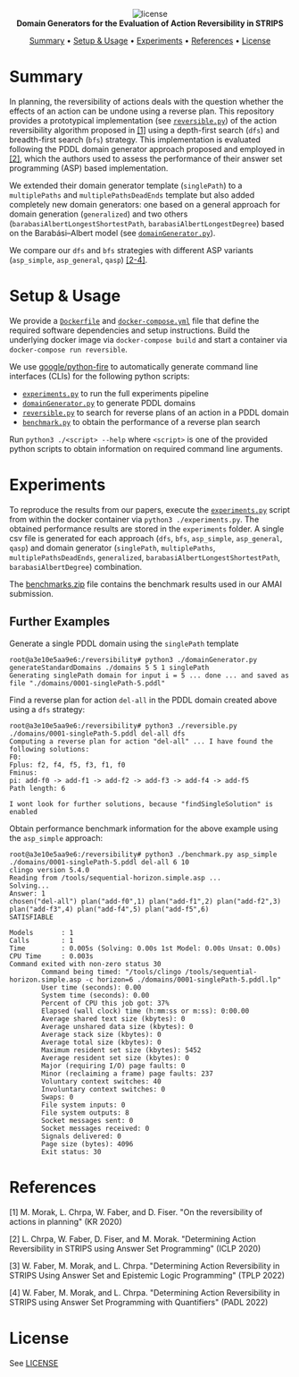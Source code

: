<p align="center">
    <img src="https://img.shields.io/badge/License-GPLv3-blue.svg" alt="license">
    <br>
    <b>Domain Generators for the Evaluation of Action Reversibility in STRIPS</b>
</p>

<p align="center">
    <a href="#summary">Summary</a>
    •
    <a href="#setup--usage">Setup & Usage</a>
    •
    <a href="#experiments">Experiments</a>
    •
    <a href="#references">References</a>
    •
    <a href="#license">License</a>
</p>

# Summary

In planning, the reversibility of actions deals with the question whether the effects of an action can be undone using a reverse plan. This repository provides a prototypical implementation (see [`reversible.py`](reversible.py)) of the action reversibility algorithm proposed in [[1]](#references) 
using a depth-first search (`dfs`) and breadth-first search (`bfs`) strategy. This implementation is evaluated following the PDDL domain generator approach proposed and employed in [[2]](#references), which the authors used to assess the performance of their answer set programming (ASP) based implementation. 

We extended their domain generator template (`singlePath`) to a `multiplePaths` and `multiplePathsDeadEnds` template but also added completely new domain generators: one based on a general approach for domain generation (`generalized`) and two others (`barabasiAlbertLongestShortestPath`, `barabasiAlbertLongestDegree`) based on the Barabási–Albert model (see [`domainGenerator.py`](domainGenerator.py)).

We compare our `dfs` and `bfs` strategies with different ASP variants (`asp_simple`, `asp_general`, `qasp`) [[2-4]](#references).

# Setup & Usage

We provide a [`Dockerfile`](Dockerfile) and [`docker-compose.yml`](docker-compose.yml) file that define the required software dependencies and setup instructions. Build the underlying docker image via `docker-compose build` and start a container via `docker-compose run reversible`.

We use [google/python-fire](https://github.com/google/python-fire) to automatically generate command line interfaces (CLIs) for the following python scripts:

- [`experiments.py`](./experiments.py) to run the full experiments pipeline
- [`domainGenerator.py`](./domainGenerator.py) to generate PDDL domains
- [`reversible.py`](./reversible.py) to search for reverse plans of an action in a PDDL domain
- [`benchmark.py`](./benchmark.py) to obtain the performance of a reverse plan search

Run `python3 ./<script> --help` where `<script>` is one of the provided python scripts to obtain information on required command line arguments.

# Experiments

To reproduce the results from our papers, execute the [`experiments.py`](experiments.py) script from within the docker container via `python3 ./experiments.py`. The obtained performance results are stored in the `experiments` folder. A single csv file is generated for each approach (`dfs`, `bfs`, `asp_simple`, `asp_general`, `qasp`) and domain generator (`singlePath`, `multiplePaths`, `multiplePathsDeadEnds`, `generalized`, `barabasiAlbertLongestShortestPath`, `barabasiAlbertDegree`) combination.

The [benchmarks.zip](./benchmarks.zip) file contains the benchmark results used in our AMAI submission.

## Further Examples

Generate a single PDDL domain using the `singlePath` template
```
root@a3e10e5aa9e6:/reversibility# python3 ./domainGenerator.py generateStandardDomains ./domains 5 5 1 singlePath
Generating singlePath domain for input i = 5 ... done ... and saved as file "./domains/0001-singlePath-5.pddl"
```

Find a reverse plan for action `del-all` in the PDDL domain created above using a `dfs` strategy:
```
root@a3e10e5aa9e6:/reversibility# python3 ./reversible.py ./domains/0001-singlePath-5.pddl del-all dfs
Computing a reverse plan for action "del-all" ... I have found the following solutions:
F0:
Fplus: f2, f4, f5, f3, f1, f0
Fminus:
pi: add-f0 -> add-f1 -> add-f2 -> add-f3 -> add-f4 -> add-f5
Path length: 6

I wont look for further solutions, because "findSingleSolution" is enabled
```

Obtain performance benchmark information for the above example using the `asp_simple` approach:
```
root@a3e10e5aa9e6:/reversibility# python3 ./benchmark.py asp_simple ./domains/0001-singlePath-5.pddl del-all 6 10
clingo version 5.4.0
Reading from /tools/sequential-horizon.simple.asp ...
Solving...
Answer: 1
chosen("del-all") plan("add-f0",1) plan("add-f1",2) plan("add-f2",3) plan("add-f3",4) plan("add-f4",5) plan("add-f5",6)
SATISFIABLE

Models       : 1
Calls        : 1
Time         : 0.005s (Solving: 0.00s 1st Model: 0.00s Unsat: 0.00s)
CPU Time     : 0.003s
Command exited with non-zero status 30
        Command being timed: "/tools/clingo /tools/sequential-horizon.simple.asp -c horizon=6 ./domains/0001-singlePath-5.pddl.lp" 
        User time (seconds): 0.00
        System time (seconds): 0.00
        Percent of CPU this job got: 37%
        Elapsed (wall clock) time (h:mm:ss or m:ss): 0:00.00
        Average shared text size (kbytes): 0
        Average unshared data size (kbytes): 0
        Average stack size (kbytes): 0
        Average total size (kbytes): 0
        Maximum resident set size (kbytes): 5452
        Average resident set size (kbytes): 0
        Major (requiring I/O) page faults: 0
        Minor (reclaiming a frame) page faults: 237
        Voluntary context switches: 40
        Involuntary context switches: 0
        Swaps: 0
        File system inputs: 0
        File system outputs: 8
        Socket messages sent: 0
        Socket messages received: 0
        Signals delivered: 0
        Page size (bytes): 4096
        Exit status: 30
```

# References

[1] M. Morak, L. Chrpa, W. Faber, and D. Fiser. "On the reversibility of actions in planning" (KR 2020)

[2] L. Chrpa, W. Faber, D. Fiser, and M. Morak. "Determining Action Reversibility in STRIPS using Answer Set Programming" (ICLP 2020)

[3] W. Faber, M. Morak, and L. Chrpa. "Determining Action Reversibility in STRIPS Using Answer Set and Epistemic Logic Programming" (TPLP 2022)

[4] W. Faber, M. Morak, and L. Chrpa. "Determining Action Reversibility in STRIPS using Answer Set Programming with Quantifiers" (PADL 2022)

# License

See [LICENSE](./LICENSE)